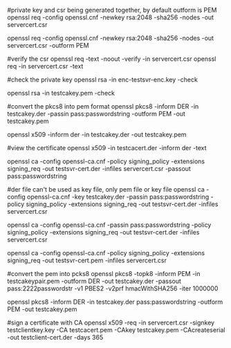 #private key and csr being generated together, by default outform is  PEM
openssl req -config openssl.cnf -newkey rsa:2048 -sha256 -nodes -out servercert.csr

openssl req -config openssl.cnf -newkey rsa:2048 -sha256 -nodes -out servercert.csr -outform PEM

#verify the csr
openssl req -text -noout -verify -in servercert.csr
openssl req -in servercert.csr -text

#check the private key
openssl rsa -in enc-testsvr-enc.key -check

openssl rsa -in testcakey.pem -check

#convert the pkcs8 into pem format
openssl pkcs8 -inform DER -in testcakey.der -passin pass:passwordstring  -outform PEM -out testcakey.pem

openssl x509 -inform der -in testcakey.der -out testcakey.pem

#view the certificate
openssl x509 -in testcacert.der  -inform der -text

openssl ca -config openssl-ca.cnf -policy signing_policy -extensions signing_req -out testsvr-cert.der -infiles servercert.csr -passout pass:passwordstring

#der file can't be used as key file, only pem file or key file
openssl ca -config openssl-ca.cnf -key testcakey.der -passin pass:passwordstring -policy signing_policy -extensions signing_req -out testsvr-cert.der -infiles servercert.csr 

openssl ca -config openssl-ca.cnf -passin pass:passwordstring -policy signing_policy -extensions signing_req -out testsvr-cert.der -infiles servercert.csr 

openssl ca -config openssl-ca.cnf -policy signing_policy -extensions signing_req -out testsvr-cert.pem -infiles servercert.csr 

#convert the pem into pcks8
openssl pkcs8 -topk8 -inform PEM -in testcakeypair.pem -outform DER -out testcakey.der -passout pass:2222passwordstr -v1 PBES2 -v2prf hmacWithSHA256 -iter 1000000


openssl pkcs8 -inform DER -in testcakey.der pass:passwordstring -outform PEM -out testcakey.pem

#sign a certificate with CA
 openssl x509 -req -in servercert.csr -signkey testclientkey.key -CA testcacert.pem -CAkey testcakey.pem -CAcreateserial   -out testclient-cert.der  -days 365
